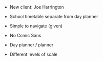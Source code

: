 * New client: Joe Harrington

* School timetable separate from day planner
* Simple to navigate (given)
* No Comic Sans
* Day planner / planner
* Different levels of scale
